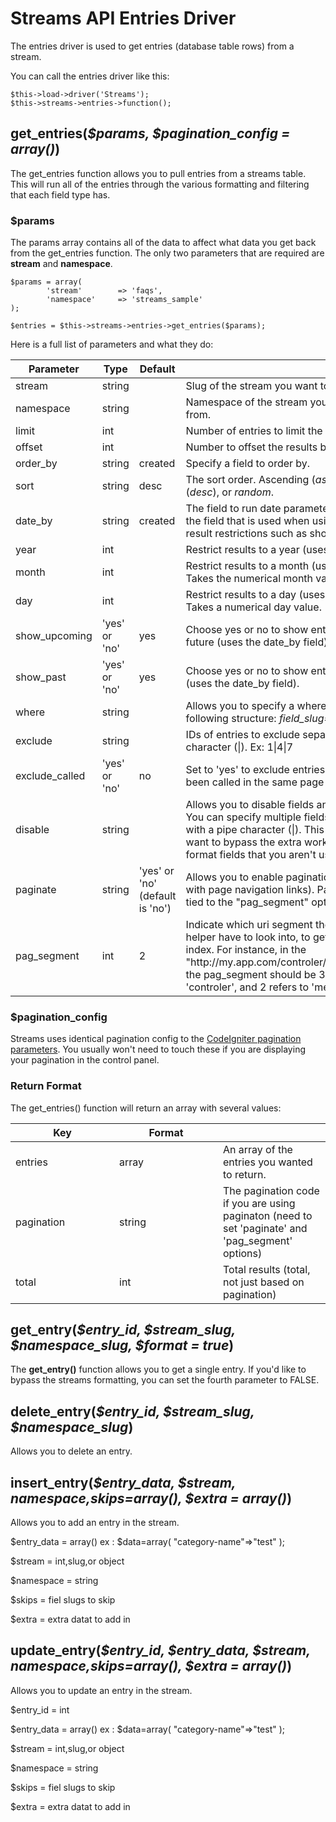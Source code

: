 # Streams API Entries Driver

The entries driver is used to get entries (database table rows) from a stream.

You can call the entries driver like this:

	$this->load->driver('Streams');
	$this->streams->entries->function();

## get_entries(<var>$params, $pagination\_config = array()</var>)

The get_entries function allows you to pull entries from a streams table. This will run all of the entries through the various formatting and filtering that each field type has.

### $params

The params array contains all of the data to affect what data you get back from the get_entries function. The only two parameters that are required are **stream** and **namespace**.

	$params = array(
			'stream' 		=> 'faqs',
			'namespace'		=> 'streams_sample'
	);
	
	$entries = $this->streams->entries->get_entries($params);

Here is a full list of parameters and what they do:

<table cellpadding="0" cellspacing="0" class="docs_table"> 
	<thead> 
	<tr> 
		<th width="150">Parameter</th> 
		<th width="150">Type</th> 
		<th width="150">Default</th> 
		<th></th> 
	</tr>
	</thead>
	<tbody> 
	<tr> 
		<td>stream</td>
		<td>string</td>
		<td></td>
		<td>Slug of the stream you want to get entries from.</td> 
	</tr> 
	<tr> 
		<td>namespace</td>
		<td>string</td>
		<td></td>
		<td>Namespace of the stream you want to get entries from.</td> 
	</tr> 
	<tr> 
		<td>limit</td>
		<td>int</td>
		<td></td>
		<td>Number of entries to limit the results to.</td> 
	</tr> 
	<tr> 
		<td>offset</td> 
		<td>int</td>
		<td></td> 
		<td>Number to offset the results by.</td> 
	</tr> 
	<tr>
		<td>order_by</td>
		<td>string</td>
		<td>created</td> 
		<td>Specify a field to order by.</td> 
	</tr> 
	<tr>
		<td>sort</td> 
		<td>string</td>
		<td>desc</td>
		<td>The sort order. Ascending (<em>asc</em>), descending (<em>desc</em>), or <em>random</em>.</td> 
	</tr> 
	<tr> 
		<td>date_by</td>
		<td>string</td>
		<td>created</td>
		<td>The field to run date parameters through. This is the field that is used when using other time-based result restrictions such as show_upcoming.</td> 
	</tr> 
	<tr>
		<td>year</td>
		<td>int</td>
		<td></td> 
		<td>Restrict results to a year (uses the date_by field).</td> 
	</tr> 
	<tr>
		<td>month</td>
		<td>int</td>
		<td></td> 
		<td>Restrict results to a month (uses date_by field). Takes the numerical month value.</td> 
	</tr> 
	<tr> 
		<td>day</td>
		<td>int</td>
		<td></td> 
		<td>Restrict results to a day (uses the date_by field). Takes a numerical day value.</td> 
	</tr> 
	<tr> 
		<td>show_upcoming</td>
		<td>'yes' or 'no'</td>
		<td>yes</td>
		<td>Choose yes or no to show entries dated in the future (uses the date_by field).</td> 
	</tr> 
	<tr> 
		<td>show_past</td> 
		<td>'yes' or 'no'</td>
		<td>yes</td> 
		<td>Choose yes or no to show entries dated in the past (uses the date_by field).</td> 
	</tr> 
	<tr> 
		<td>where</td>
		<td>string</td>
		<td></td> 
	<td>Allows you to specify a where parameter using the following structure: <em>field_slug==value</em>.</td> 
	</tr> 
	<tr> 
		<td>exclude</td>
		<td>string</td>
		<td></td>
		<td>IDs of entries to exclude separated by a pipe character (|). Ex: 1|4|7</td> 
	</tr> 
	<tr> 
		<td>exclude_called</td>
		<td>'yes' or 'no'</td>
		<td>no</td> 
		<td>Set to 'yes' to exclude entries that have already been called in the same page load.</td> 
	</tr> 
	<tr> 
		<td>disable</td>
		<td>string</td>
		<td></td>
		<td>Allows you to disable fields and their formatting. You can specify multiple fields by separating them with a pipe character (|). This is a useful if you want to bypass the extra work that streams does to format fields that you aren't using.</td> 
	</tr> 
	<tr> 
		<td>paginate</td>
		<td>string</td>
		<td>'yes' or 'no' (default is 'no')</td>
		<td>Allows you to enable pagination (generate a string with page navigation links). Pagination feature is tied to the "pag_segment" option bellow</td> 
	</tr>
	<tr> 
		<td>pag_segment</td>
		<td>int</td>
		<td>2</td>
		<td>Indicate which uri segment the CI pagination helper have to look into, to get the target page index. For instance, in the "http://my.app.com/controler/method/page_index", the pag_segment should be 3 ( 1 refers to 'controler', and 2 refers to 'method'</td> 
	</tr>
	</tbody> 
</table>

### $pagination_config

Streams uses identical pagination config to the [CodeIgniter pagination parameters](http://codeigniter.com/user_guide/libraries/pagination.html). You usually won't need to touch these if you are displaying your pagination in the control panel.

### Return Format

The get_entries() function will return an array with several values:

<table cellpadding="0" cellspacing="0" class="docs_table"> 
	<thead> 
	<tr> 
		<th width="150">Key</th> 
		<th width="150">Format</th> 
		<th></th> 
	</tr>
	</thead>
	<tbody> 
	<tr> 
		<td>entries</td>
		<td>array</td>
		<td>An array of the entries you wanted to return.</td>
	</tr> 
	<tr> 
		<td>pagination</td>
		<td>string</td>
		<td>The pagination code if you are using paginaton (need to set 'paginate' and 'pag_segment' options)</td>
	</tr> 
	<tr> 
		<td>total</td>
		<td>int</td>
		<td>Total results (total, not just based on pagination)</td>
	</tr>
</table>

## get\_entry(<var>$entry\_id, $stream\_slug, $namespace\_slug, $format = true</var>)

The **get_entry()** function allows you to get a single entry. If you'd like to bypass the streams formatting, you can set the fourth parameter to FALSE.

## delete\_entry(<var>$entry\_id, $stream\_slug, $namespace\_slug</var>)

Allows you to delete an entry.

## insert\_entry(<var>$entry\_data, $stream\, $namespace,$skips=array(), $extra = array()</var>)

Allows you to add an entry in the stream. 

$entry_data  = array()
ex : 
	$data=array(
		"category-name"=>"test"
	);

$stream = int,slug,or object

$namespace = string

$skips = fiel slugs to skip

$extra = extra datat to add in

## update\_entry(<var>$entry\_id, $entry\_data, $stream\, $namespace,$skips=array(), $extra = array()</var>)

Allows you to update an entry in the stream. 

$entry_id = int

$entry_data  = array()
ex : 
	$data=array(
		"category-name"=>"test"
	);

$stream = int,slug,or object

$namespace = string

$skips = fiel slugs to skip

$extra = extra datat to add in